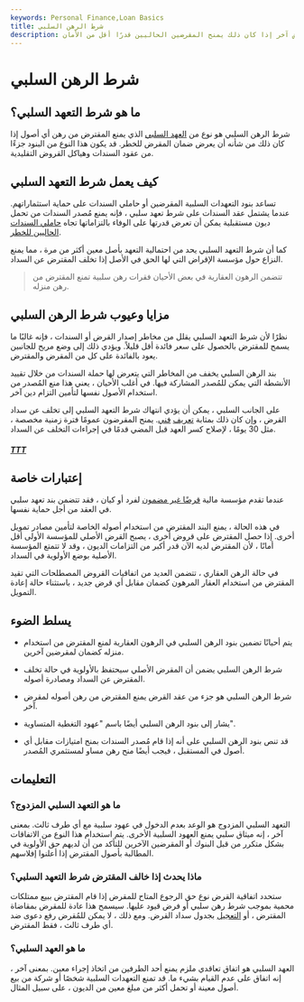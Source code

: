 ```yaml
---
keywords: Personal Finance,Loan Basics
title: شرط الرهن السلبي
description: يمنع بند الرهن السلبي المقترض من رهن أي من أصوله لمقرض آخر إذا كان ذلك يمنح المقرضين الحاليين قدرًا أقل من الأمان.
---
```


# شرط الرهن السلبي
## ما هو شرط التعهد السلبي؟

شرط الرهن السلبي هو نوع من [العهد السلبي](/negativecovenant) الذي يمنع المقترض من رهن أي أصول إذا كان ذلك من شأنه أن يعرض ضمان المقرض للخطر. قد يكون هذا النوع من البنود جزءًا من عقود السندات وهياكل القروض التقليدية.

## كيف يعمل شرط التعهد السلبي

تساعد بنود التعهدات السلبية المقرضين أو حاملي السندات على حماية استثماراتهم. عندما يشتمل عقد السندات على شرط تعهد سلبي ، فإنه يمنع مُصدر السندات من تحمل ديون مستقبلية يمكن أن تعرض قدرتها على الوفاء بالتزاماتها تجاه [حاملي السندات الحاليين للخطر](/bondholder).

كما أن شرط التعهد السلبي يحد من احتمالية التعهد بأصل معين أكثر من مرة ، مما يمنع النزاع حول مؤسسة الإقراض التي لها الحق في الأصل إذا تخلف المقترض عن السداد.

> تتضمن الرهون العقارية في بعض الأحيان فقرات رهن سلبية تمنع المقترض من رهن منزله.

>

## مزايا وعيوب شرط الرهن السلبي

نظرًا لأن شرط التعهد السلبي يقلل من مخاطر إصدار القرض أو السندات ، فإنه غالبًا ما يسمح للمقترض بالحصول على سعر فائدة أقل قليلاً. ويؤدي ذلك إلى وضع مربح للجانبين يعود بالفائدة على كل من المقرض والمقترض.

بند الرهن السلبي يخفف من المخاطر التي يتعرض لها حملة السندات من خلال تقييد الأنشطة التي يمكن للمُصدر المشاركة فيها. في أغلب الأحيان ، يعني هذا منع المُصدر من استخدام الأصول نفسها لتأمين التزام دين آخر.

على الجانب السلبي ، يمكن أن يؤدي انتهاك شرط التعهد السلبي إلى تخلف عن سداد القرض ، وإن كان ذلك بمثابة [تعريف](/technical-default) [فني](/technical-default). يمنح المقرضون عمومًا فترة زمنية مخصصة ، مثل 30 يومًا ، لإصلاح كسر العهد قبل المضي قدمًا في إجراءات التخلف عن السداد.

<h5> <a href=""> TTT </a> </h5>

## إعتبارات خاصة

عندما تقدم مؤسسة مالية [قرضًا غير مضمون](/unsecuredloan) لفرد أو كيان ، فقد تتضمن بند تعهد سلبي في العقد من أجل حماية نفسها.

في هذه الحالة ، يمنع البند المقترض من استخدام أصوله الخاصة لتأمين مصادر تمويل أخرى. إذا حصل المقترض على قروض أخرى ، يصبح القرض الأصلي للمؤسسة الأولى أقل أمانًا ، لأن المقترض لديه الآن قدر أكبر من التزامات الديون ، وقد لا تتمتع المؤسسة الأصلية بوضع الأولوية في السداد.

في حالة الرهن العقاري ، تتضمن العديد من اتفاقيات القروض المصطلحات التي تقيد المقترض من استخدام العقار المرهون كضمان مقابل أي قرض جديد ، باستثناء حالة إعادة التمويل.

## يسلط الضوء

- يتم أحيانًا تضمين بنود الرهن السلبي في الرهون العقارية لمنع المقترض من استخدام منزله كضمان لمقرضين آخرين.

- شرط الرهن السلبي يضمن أن المقرض الأصلي سيحتفظ بالأولوية في حالة تخلف المقترض عن السداد ومصادرة أصوله.

- شرط الرهن السلبي هو جزء من عقد القرض يمنع المقترض من رهن أصوله لمقرض آخر.

- يشار إلى بنود الرهن السلبي أيضًا باسم "عهود التغطية المتساوية".

- قد تنص بنود الرهن السلبي على أنه إذا قام مُصدر السندات بمنح امتيازات مقابل أي أصول في المستقبل ، فيجب أيضًا منح رهن مساو لمستثمري المُصدر.

## التعليمات

### ما هو التعهد السلبي المزدوج؟

التعهد السلبي المزدوج هو الوعد بعدم الدخول في عهود سلبية مع أي طرف ثالث. بمعنى آخر ، إنه ميثاق سلبي يمنع العهود السلبية الأخرى. يتم استخدام هذا النوع من الاتفاقات بشكل متكرر من قبل البنوك أو المقرضين الآخرين للتأكد من أن لديهم حق الأولوية في المطالبة بأصول المقترض إذا أعلنوا إفلاسهم.

### ماذا يحدث إذا خالف المقترض شرط التعهد السلبي؟

ستحدد اتفاقية القرض نوع حق الرجوع المتاح للمقرض إذا قام المقترض ببيع ممتلكات محمية بموجب شرط رهن سلبي أو فرض قيود عليها. سيسمح هذا عادة للمقرض بمقاضاة المقترض ، أو [التعجيل](/acceleration-clause) بجدول سداد القرض. ومع ذلك ، لا يمكن للمُقرض رفع دعوى ضد أي طرف ثالث ، فقط المقترض.

### ما هو العهد السلبي؟

العهد السلبي هو اتفاق تعاقدي ملزم يمنع أحد الطرفين من اتخاذ إجراء معين. بمعنى آخر ، إنه اتفاق على عدم القيام بشيء ما. قد تمنع التعهدات السلبية شخصًا أو شركة من بيع أصول معينة أو تحمل أكثر من مبلغ معين من الديون ، على سبيل المثال.

